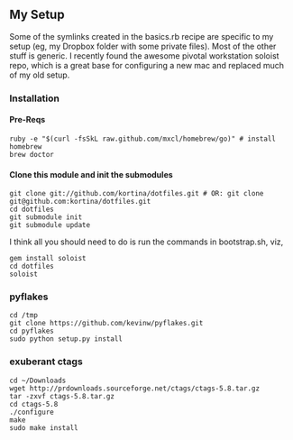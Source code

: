## My Setup

Some of the symlinks created in the basics.rb recipe are specific to my setup
(eg, my Dropbox folder with some private files). Most of the other stuff is
generic.  I recently found the awesome pivotal workstation soloist repo, which
is a great base for configuring a new mac and replaced much of my old setup.

### Installation

#### Pre-Reqs

    ruby -e "$(curl -fsSkL raw.github.com/mxcl/homebrew/go)" # install homebrew
    brew doctor

#### Clone this module and init the submodules

    git clone git://github.com/kortina/dotfiles.git # OR: git clone git@github.com:kortina/dotfiles.git
    cd dotfiles
    git submodule init
    git submodule update

I think all you should need to do is run the commands in bootstrap.sh, viz,

    gem install soloist
    cd dotfiles
    soloist


### pyflakes

    cd /tmp
    git clone https://github.com/kevinw/pyflakes.git
    cd pyflakes
    sudo python setup.py install


### exuberant ctags

    cd ~/Downloads
    wget http://prdownloads.sourceforge.net/ctags/ctags-5.8.tar.gz
    tar -zxvf ctags-5.8.tar.gz 
    cd ctags-5.8
    ./configure
    make
    sudo make install
